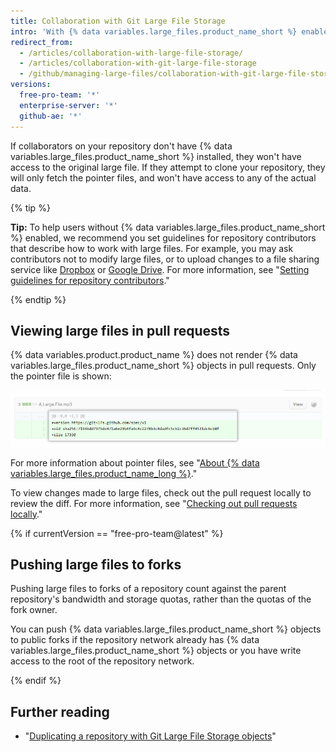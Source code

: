 ```yaml
---
title: Collaboration with Git Large File Storage
intro: 'With {% data variables.large_files.product_name_short %} enabled, you''ll be able to fetch, modify, and push large files just as you would expect with any file that Git manages. However, a user that doesn''t have {% data variables.large_files.product_name_short %} will experience a different workflow.'
redirect_from:
  - /articles/collaboration-with-large-file-storage/
  - /articles/collaboration-with-git-large-file-storage
  - /github/managing-large-files/collaboration-with-git-large-file-storage
versions:
  free-pro-team: '*'
  enterprise-server: '*'
  github-ae: '*'
---
```

If collaborators on your repository don't have {% data variables.large_files.product_name_short %} installed, they won't have access to the original large file. If they attempt to clone your repository, they will only fetch the pointer files, and won't have access to any of the actual data.

{% tip %}

**Tip:** To help users without {% data variables.large_files.product_name_short %} enabled, we recommend you set guidelines for repository contributors that describe how to work with large files. For example, you may ask contributors not to modify large files, or to upload changes to a file sharing service like [Dropbox](http://www.dropbox.com/) or <a href="https://drive.google.com/" data-proofer-ignore>Google Drive</a>. For more information, see "[Setting guidelines for repository contributors](/communities/setting-up-your-project-for-healthy-contributions/setting-guidelines-for-repository-contributors)."

{% endtip %}

## Viewing large files in pull requests

{% data variables.product.product_name %} does not render {% data variables.large_files.product_name_short %} objects in pull requests. Only the pointer file is shown:

![Sample PR for large files](/assets/images/help/large_files/large_files_pr.png)

For more information about pointer files, see "[About {% data variables.large_files.product_name_long %}](/github/managing-large-files/about-git-large-file-storage#pointer-file-format)."

To view changes made to large files, check out the pull request locally to review the diff. For more information, see "[Checking out pull requests locally](/github/collaborating-with-issues-and-pull-requests/checking-out-pull-requests-locally)."

{% if currentVersion == "free-pro-team@latest" %}

## Pushing large files to forks

Pushing large files to forks of a repository count against the parent repository's bandwidth and storage quotas, rather than the quotas of the fork owner.

You can push {% data variables.large_files.product_name_short %} objects to public forks if the repository network already has {% data variables.large_files.product_name_short %} objects or you have write access to the root of the repository network.

{% endif %}

## Further reading

- "[Duplicating a repository with Git Large File Storage objects](/articles/duplicating-a-repository/#mirroring-a-repository-that-contains-git-large-file-storage-objects)"
